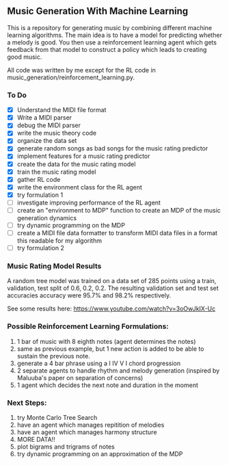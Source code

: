 ## Music Generation With Machine Learning

This is a repository for generating music by combining different machine learning algorithms. The main idea is to have a model for predicting whether a melody is good. You then use a reinforcement learning agent which gets feedback from that model to construct a policy which leads to creating good music. 

All code was written by me except for the RL code in music_generation/reinforcement_learning.py.

### To Do
- [x] Understand the MIDI file format
- [x] Write a MIDI parser
- [x] debug the MIDI parser
- [x] write the music theory code
- [x] organize the data set
- [x] generate random songs as bad songs for the music rating predictor
- [x] implement features for a music rating predictor
- [x] create the data for the music rating model
- [x] train the music rating model
- [x] gather RL code
- [x] write the environment class for the RL agent
- [x] try formulation 1
- [ ] investigate improving performance of the RL agent
- [ ] create an "environment to MDP" function to create an MDP of the music generation dynamics
- [ ] try dynamic programming on the MDP
- [ ] create a MIDI file data formatter to transform MIDI data files in a format this readable for my algorithm
- [ ] try formulation 2

### Music Rating Model Results

A random tree model was trained on a data set of 285 points using a train, validation, test split of 0.6, 0.2, 0.2. The resulting validation set and test set accuracies accuracy were 95.7% and 98.2% respectively.

See some results here: https://www.youtube.com/watch?v=3oOwJkIX-Uc

### Possible Reinforcement Learning Formulations:
1. 1 bar of music with 8 eighth notes (agent determines the notes)
2. same as previous example, but 1 new action is added to be able to sustain the previous note.
3. generate a 4 bar phrase using a I IV V I chord progression
4. 2 separate agents to handle rhythm and melody generation (inspired by Maluuba's paper on separation of concerns)
5. 1 agent which decides the next note and duration in the moment

### Next Steps:
1. try Monte Carlo Tree Search
2. have an agent which manages repitition of melodies
3. have an agent which manages harmony structure
4. MORE DATA!!
5. plot bigrams and trigrams of notes
6. try dynamic programming on an approximation of the MDP